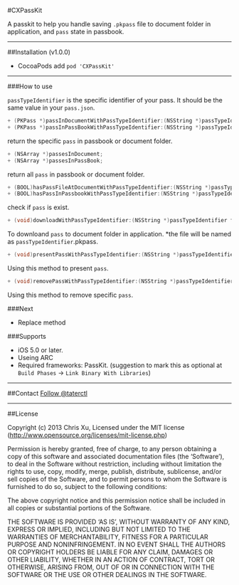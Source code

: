 #CXPassKit

A passkit to help you handle saving `.pkpass` file to document folder in application, and `pass` state in passbook.

---
##Installation (v1.0.0)

* CocoaPods add `pod 'CXPassKit'`

---
###How to use

`passTypeIdentifier` is the specific identifier of your pass. It should be the same value in your `pass.json`.

```Objective-C
+ (PKPass *)passInDocumentWithPassTypeIdentifier:(NSString *)passTypeIdentifier;
+ (PKPass *)passInPassBookWithPassTypeIdentifier:(NSString *)passTypeIdentifier;
```

return the specific `pass` in passbook or document folder.

```Objective-C
+ (NSArray *)passesInDocument;
+ (NSArray *)passesInPassBook;
```

return all `pass` in passbook or document folder.

```Objective-C
+ (BOOL)hasPassFileAtDocumentWithPassTypeIdentifier:(NSString *)passTypeIdentifier;
+ (BOOL)hasPassInPassbookWithPassTypeIdentifier:(NSString *)passTypeIdentifier;
```

check if `pass` is exist.


```Objective-C
+ (void)downloadWithPassTypeIdentifier:(NSString *)passTypeIdentifier fromURL:(NSURL *)url completionBlock:(downloadCompletionBlock)block;
```

To downloand `pass` to document folder in application.
*the file will be named as `passTypeIdentifier`.pkpass.

```Objective-C
+ (void)presentPassWithPassTypeIdentifier:(NSString *)passTypeIdentifier delegateViewController:(UIViewController *)delegateVC completionBlock:(presentCompletionBlock)block;
```

Using this method to present `pass`.

```Objective-C
+ (void)removePassWithPassTypeIdentifier:(NSString *)passTypeIdentifier;
```

Using this method to remove specific `pass`.

###Next

* Replace method

###Supports
* iOS 5.0 or later.
* Useing ARC
* Required frameworks: PassKit. (suggestion to mark this as optional at  `Build Phases` -> `Link Binary With Libraries`)


---
##Contact
<a href="https://twitter.com/taterctl" class="twitter-follow-button" data-show-count="ture" data-lang="zh-tw">Follow @taterctl</a>
<script>!function(d,s,id){var js,fjs=d.getElementsByTagName(s)[0],p=/^http:/.test(d.location)?'http':'https';if(!d.getElementById(id)){js=d.createElement(s);js.id=id;js.src=p+'://platform.twitter.com/widgets.js';fjs.parentNode.insertBefore(js,fjs);}}(document, 'script', 'twitter-wjs');</script>


---
##License

Copyright (c) 2013 Chris Xu, Licensed under the MIT license (http://www.opensource.org/licenses/mit-license.php)

Permission is hereby granted, free of charge, to any person obtaining a copy of this software and associated documentation files (the ‘Software’), to deal in the Software without restriction, including without limitation the rights to use, copy, modify, merge, publish, distribute, sublicense, and/or sell copies of the Software, and to permit persons to whom the Software is furnished to do so, subject to the following conditions:

The above copyright notice and this permission notice shall be included in all copies or substantial portions of the Software.

THE SOFTWARE IS PROVIDED ‘AS IS’, WITHOUT WARRANTY OF ANY KIND, EXPRESS OR IMPLIED, INCLUDING BUT NOT LIMITED TO THE WARRANTIES OF MERCHANTABILITY, FITNESS FOR A PARTICULAR PURPOSE AND NONINFRINGEMENT. IN NO EVENT SHALL THE AUTHORS OR COPYRIGHT HOLDERS BE LIABLE FOR ANY CLAIM, DAMAGES OR OTHER LIABILITY, WHETHER IN AN ACTION OF CONTRACT, TORT OR OTHERWISE, ARISING FROM, OUT OF OR IN CONNECTION WITH THE SOFTWARE OR THE USE OR OTHER DEALINGS IN THE SOFTWARE.